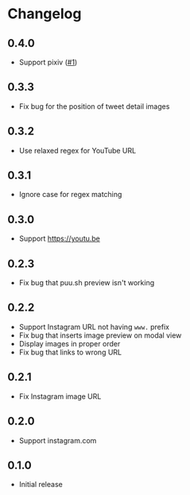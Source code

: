 # Changelog

## 0.4.0

- Support pixiv ([#1](https://github.com/yous/tweetdeck_image_extension/pull/1))

## 0.3.3

- Fix bug for the position of tweet detail images

## 0.3.2

- Use relaxed regex for YouTube URL

## 0.3.1

- Ignore case for regex matching

## 0.3.0

- Support https://youtu.be

## 0.2.3

- Fix bug that puu.sh preview isn't working

## 0.2.2

- Support Instagram URL not having `www.` prefix
- Fix bug that inserts image preview on modal view
- Display images in proper order
- Fix bug that links to wrong URL

## 0.2.1

- Fix Instagram image URL

## 0.2.0

- Support instagram.com

## 0.1.0

- Initial release
